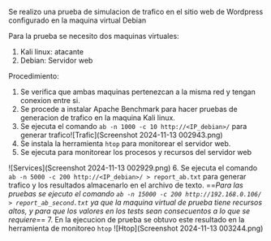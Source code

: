 Se realizo una prueba de simulacion de trafico en el sitio web de Wordpress configurado en la maquina virtual Debian

Para la prueba se necesito dos maquinas virtuales:
1. Kali linux: atacante
2. Debian: Servidor web

Procedimiento:

1. Se verifica que ambas maquinas pertenezcan a la misma red y tengan conexion entre si.
2. Se procede a instalar Apache Benchmark para hacer pruebas de generacion de trafico en la maquina Kali linux.
3. Se ejecuta el comando `ab -n 1000 -c 10 http://<IP_debian>/` para generar trafico![Trafic](Screenshot 2024-11-13 002943.png)
4. Se instala la herramienta `htop` para monitorear el servidor web.
5. Se ejecuta para monitorear los procesos y recursos del servidor web

![Services](Screenshot 2024-11-13 002929.png)
6. Se ejecuta el comando `ab -n 5000 -c 200 http://<IP_debian>/ > report_ab.txt` para generar trafico y los resultados almacenarlo en el archivo de texto. 
	==*Para las pruebas se ejecuto el comando `ab -n 15000 -c 200 http://192.168.0.106/ > report_ab_second.txt` ya que la maquina virtual de prueba tiene recursos altos, y para que los valores en los tests sean consecuentos a lo que se requiere*==
7. En la ejecucion de prueba se obtuvo este resultado en la herramienta de monitoreo `htop`
   ![Htop](Screenshot 2024-11-13 003244.png)
